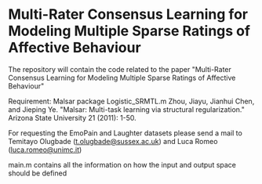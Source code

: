 # Multi-Rater Consensus Learning for Modeling Multiple Sparse Ratings of Affective Behaviour
The repository will contain the code related to the paper "Multi-Rater Consensus Learning for Modeling Multiple Sparse Ratings of Affective Behaviour"

Requirement: Malsar package Logistic_SRMTL.m
Zhou, Jiayu, Jianhui Chen, and Jieping Ye. "Malsar: Multi-task learning via structural regularization." Arizona State University 21 (2011): 1-50.

For requesting the EmoPain and Laughter datasets please send a mail to Temitayo Olugbade (t.olugbade@sussex.ac.uk) and Luca Romeo (luca.romeo@unimc.it)

main.m contains all the information on how the input and output space should be defined 
